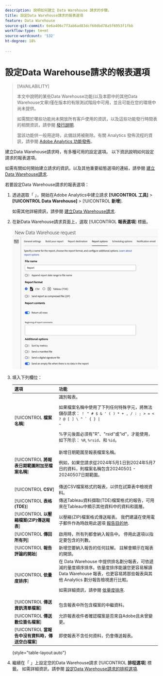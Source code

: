 ```yaml
---
description: 說明如何建立 Data Warehouse 請求的步驟。
title: 設定Data Warehouse請求的報表選項
feature: Data Warehouse
source-git-commit: 6e6a406c7f3ab6ad83dcf60dbd78a5f6953f1fbb
workflow-type: tm+mt
source-wordcount: '532'
ht-degree: 18%

---
```


# 設定Data Warehouse請求的報表選項

>[!AVAILABILITY]
>
>本文中說明的某些Data Warehouse功能(以及本節中的其他Data Warehouse文章)僅在版本的有限測試階段中可用，並且可能在您的環境中尚未提供。
>
>如需關於哪些功能尚未開放所有客戶使用的資訊，以及這些功能發行時間表的相關資訊，請參閱 [發行說明](/help/release-notes/latest.md).
>
>當該功能供一般用途時，此備註將被刪除。有關 Analytics 發佈流程的資訊，請參閱 [Adobe Analytics 功能發佈](/help/release-notes/releases.md)。

建立Data Warehouse請求時，有多種可用的設定選項。 以下資訊說明如何設定請求的報表選項。

如需有關如何開始建立請求的資訊，以及其他重要組態選項的連結，請參閱 [建立Data Warehouse請求](/help/export/data-warehouse/create-request/t-dw-create-request.md).

若要設定Data Warehouse請求的報表選項：

1. 透過選取「 」，開始在Adobe Analytics中建立請求 **[!UICONTROL 工具]** > **[!UICONTROL Data Warehouse]** > [!UICONTROL **新增**].

   如需其他詳細資訊，請參閱 [建立Data Warehouse請求](/help/export/data-warehouse/create-request/t-dw-create-request.md).

1. 在新Data Warehouse請求頁面上，選取 [!UICONTROL **報表選項**] 標籤。

   ![報表目的地索引標籤](assets/dw-report-options.png) <!-- update screenshot to include Sort by metrics -->

1. 填入下列欄位：

   | 選項 | 功能 |
   |---------|----------|
   | [!UICONTROL **檔案名稱**] | 識別報表。 <p>如果檔案名稱中使用了下列任何特殊字元，將無法儲存請求： <code>！ &quot; # $ &amp; &#39; ( ) * + , / : ; > = &lt; ? @ [ ] \ ^ ` {  } \| ~</code> </p><p>%字元後面必須有&quot;R&quot;、&quot;rsid&quot;或&quot;id&quot;，才能使用，如下所示： <code>%R</code>, <code>%rsid</code>、和 <code>%id</code>。</p> |
   | [!UICONTROL **將報表日期範圍附加至檔案名稱**] | 新增日期範圍至報表檔案名稱。 <p>例如，如果您請求從2024年5月1日到2024年5月7日的資料，則檔案名稱包含20240501 - 20240507日期範圍。</p> |
   | [!UICONTROL **CSV**] | 傳送CSV檔案格式的報表，以供在試算表中檢視資料。 |
   | [!UICONTROL **表格(TDE)**] | 傳送Tableau資料擷取(TDE)檔案格式的報告，可用來在Tableau中顯示其他資料中的資料和圖層。 |
   | [!UICONTROL **以壓縮檔案(ZIP)傳送報表**] | 以壓縮(ZIP)檔案格式傳送報表。 我們建議在使用電子郵件作為時啟用此選項 [報告目的地](/help/export/data-warehouse/create-request/dw-request-report-destinations.md). |
   | [!UICONTROL **傳回所有列**] | 啟用時，所有列都會納入報告中。 停用此選項以指定要包含的列數。 |
   | [!UICONTROL **報告評論的開始**] | 新增您要納入報告的任何註解。 註解會顯示在報表的開頭。 |
   | [!UICONTROL **依量度排序**] | 在 Data Warehouse 中提供排名劃分報表，可依遞減的量度順序排序。依量度排序能讓您更容易解讀 Data Warehouse 報表，也更容易將那些報表與其他 Analytics 劃分報告檢視進行比較。<p>如需詳細資訊，請參閱 [依量度排序](/help/export/data-warehouse/sorting-by-metric.md).</p> |
   | [!UICONTROL **傳送資訊清單檔案**] | 包含報表中所包含檔案的中繼資料。<!-- What kind of metadata is included in the manifest file? --> |
   | [!UICONTROL **傳送數位簽名檔案**] | 允許報表收件者確認檔案是否來自Adobe且未曾變更。 |
   | [!UICONTROL **當報告中沒有資料時，傳送空白檔案**] | 即使報表不含任何資料，仍會傳送報表。 |

   {style="table-layout:auto"}

1. 繼續在「 」上設定您的Data Warehouse請求 [!UICONTROL **排程選項**] 標籤。 如需詳細資訊，請參閱 [設定Data Warehouse請求的排程選項](/help/export/data-warehouse/create-request/dw-request-scheduling.md).

